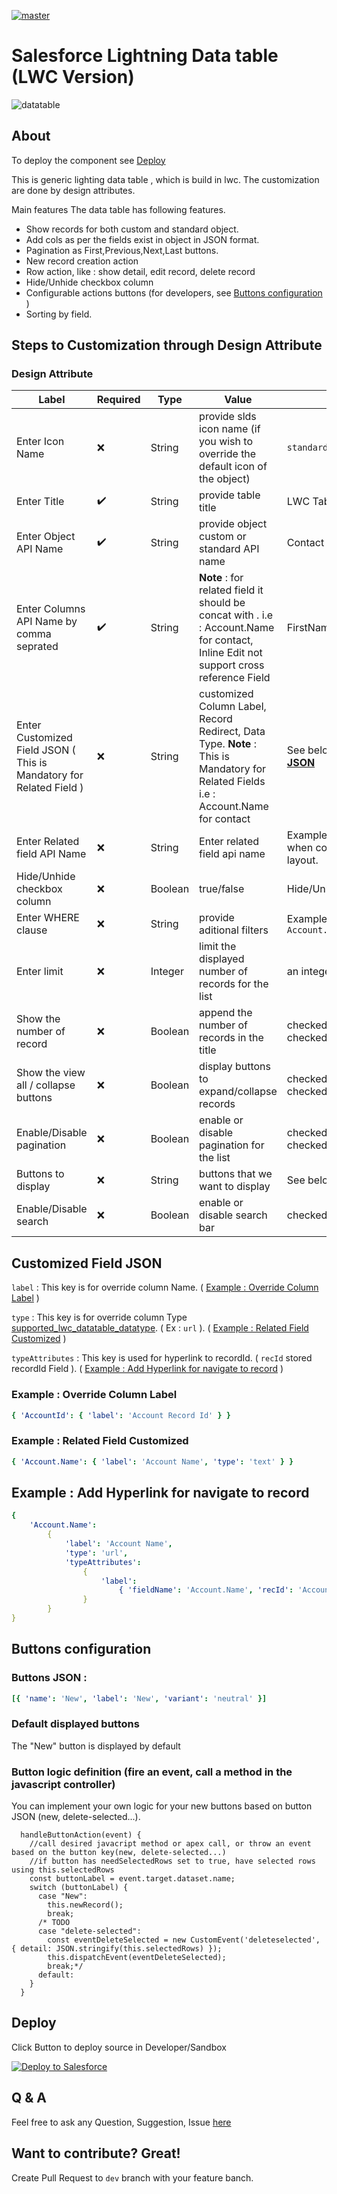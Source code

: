 [![master](https://github.com/Sarveshgithub/sfdc-lwc-lightning-datatable/actions/workflows/master_push.yml/badge.svg)](https://github.com/Sarveshgithub/sfdc-lwc-lightning-datatable/actions/workflows/master_push.yml)

# Salesforce Lightning Data table (LWC Version)

![datatable](https://user-images.githubusercontent.com/39730173/158892595-3e7c91a3-9259-4e13-914b-191504ca8a05.PNG)

## About

To deploy the component see [Deploy](#deploy)

This is generic lighting data table , which is build in lwc.
The customization are done by design attributes.

Main features
The data table has following features.

-   Show records for both custom and standard object.
-   Add cols as per the fields exist in object in JSON format.
-   Pagination as First,Previous,Next,Last buttons.
-   New record creation action
-   Row action, like : show detail, edit record, delete record
-   Hide/Unhide checkbox column
-   Configurable actions buttons (for developers, see [Buttons configuration](#buttons-configuration) )
-   Sorting by field.

## Steps to Customization through Design Attribute

### Design Attribute

| Label                                                               | Required           | Type    | Value                                                                                                                                 | Example                                                            |
| ------------------------------------------------------------------- | ------------------ | ------- | ------------------------------------------------------------------------------------------------------------------------------------- | ------------------------------------------------------------------ |
| Enter Icon Name                                                     | :x:                | String  | provide slds icon name (if you wish to override the default icon of the object)                                                       | `standard:account`                                                 |
| Enter Title                                                         | :heavy_check_mark: | String  | provide table title                                                                                                                   | LWC Table                                                          |
| Enter Object API Name                                               | :heavy_check_mark: | String  | provide object custom or standard API name                                                                                            | Contact                                                            |
| Enter Columns API Name by comma seprated                            | :heavy_check_mark: | String  | **Note** : for related field it should be concat with . i.e : Account.Name for contact, Inline Edit not support cross reference Field | FirstName,LastName,Email,Phone                                     |
| Enter Customized Field JSON ( This is Mandatory for Related Field ) | :x:                | String  | customized Column Label, Record Redirect, Data Type. **Note** : This is Mandatory for Related Fields i.e : Account.Name for contact   | See below [**Customized Field JSON**](#customized-field-json)      |
| Enter Related field API Name                                        | :x:                | String  | Enter related field api name                                                                                                          | Example AccountId for contact when component is on account layout. |
| Hide/Unhide checkbox column                                         | :x:                | Boolean | true/false                                                                                                                            | Hide/Unhide Checkbox                                               |
| Enter WHERE clause                                                  | :x:                | String  | provide aditional filters                                                                                                             | Example `LastName like '%s' AND Account.Name like '%t'`            |
| Enter limit                                                         | :x:                | Integer | limit the displayed number of records for the list                                                                                    | an integer                                                         |
| Show the number of record                                           | :x:                | Boolean | append the number of records in the title                                                                                             | checked(true) OR not checked(false)                                |
| Show the view all / collapse buttons                                | :x:                | Boolean | display buttons to expand/collapse records                                                                                            | checked(true) OR not checked(false)                                |
| Enable/Disable pagination                                           | :x:                | Boolean | enable or disable pagination for the list                                                                                             | checked(true) OR not checked(false)                                |
| Buttons to display                                                  | :x:                | String  | buttons that we want to display                                                                                                       | See below [**Buttons configuration**](#buttons-configuration)      |
| Enable/Disable search                                               | :x:                | Boolean | enable or disable search bar                                                                                                          | checked(true) OR not checked                                       |

## Customized Field JSON

`label` : This key is for override column Name. ( [Example : Override Column Label](#example--override-column-label) )

`type` : This key is for override column Type [supported_lwc_datatable_datatype](https://developer.salesforce.com/docs/component-library/bundle/lightning-datatable/documentation). ( Ex : `url` ). ( [Example : Related Field Customized](#example--related-field-customized) )

`typeAttributes` : This key is used for hyperlink to recordId. ( `recId` stored recordId Field ). ( [Example : Add Hyperlink for navigate to record](#example--add-hyperlink-for-navigate-to-record) )

### Example : Override Column Label

```yml
{ 'AccountId': { 'label': 'Account Record Id' } }
```

### Example : Related Field Customized

```yml
{ 'Account.Name': { 'label': 'Account Name', 'type': 'text' } }
```

## Example : Add Hyperlink for navigate to record

```yml
{
    'Account.Name':
        {
            'label': 'Account Name',
            'type': 'url',
            'typeAttributes':
                {
                    'label':
                        { 'fieldName': 'Account.Name', 'recId': 'AccountId' }
                }
        }
}
```

## Buttons configuration

### Buttons JSON :

```yml
[{ 'name': 'New', 'label': 'New', 'variant': 'neutral' }]
```

### Default displayed buttons

The "New" button is displayed by default

### Button logic definition (fire an event, call a method in the javascript controller)

You can implement your own logic for your new buttons based on button JSON (new, delete-selected...).

```JS
  handleButtonAction(event) {
    //call desired javacript method or apex call, or throw an event based on the button key(new, delete-selected...)
    //if button has needSelectedRows set to true, have selected rows using this.selectedRows
    const buttonLabel = event.target.dataset.name;
    switch (buttonLabel) {
      case "New":
        this.newRecord();
        break;
      /* TODO
      case "delete-selected":
        const eventDeleteSelected = new CustomEvent('deleteselected', { detail: JSON.stringify(this.selectedRows) });
        this.dispatchEvent(eventDeleteSelected);
        break;*/
      default:
    }
  }
```

## Deploy

Click Button to deploy source in Developer/Sandbox

<a href="https://githubsfdeploy.herokuapp.com/app/githubdeploy/Sarveshgithub/sfdc-lwc-lightning-datatable">
  <img alt="Deploy to Salesforce"
       src="https://raw.githubusercontent.com/afawcett/githubsfdeploy/master/deploy.png">
</a>

## Q & A

Feel free to ask any Question, Suggestion, Issue [here](https://github.com/Sarveshgithub/sfdc-lwc-lightning-datatable/discussions)

## Want to contribute? Great!

Create Pull Request to `dev` branch with your feature banch.
